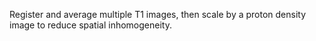 Register and average multiple T1 images, then scale by a proton density image to reduce
spatial inhomogeneity.
